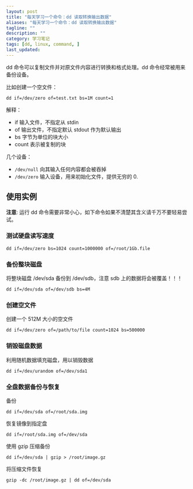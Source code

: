 ```yaml
---
layout: post
title: "每天学习一个命令：dd 读取转换输出数据"
aliases: "每天学习一个命令：dd 读取转换输出数据"
tagline: ""
description: ""
category: 学习笔记
tags: [dd, linux, command, ]
last_updated:
---
```


dd 命令可以复制文件并对原文件内容进行转换和格式处理。dd 命令经常被用来备份设备。

比如创建一个空文件：

	dd if=/dev/zero of=test.txt bs=1M count=1

解释：

- if 输入文件，不指定从 stdin
- of 输出文件，不指定默认 stdout 作为默认输出
- bs 字节为单位的块大小
- count 表示被复制的块

几个设备：

- `/dev/null` 向其输入任何内容都会被吞掉
- `/dev/zero` 输入设备，用来初始化文件，提供无穷的 0.

## 使用实例
**注意**: 运行 dd 命令需要非常小心，如下命令如果不清楚其含义请千万不要轻易尝试。

### 测试硬盘读写速度

	dd if=/dev/zero bs=1024 count=1000000 of=/root/1Gb.file

### 备份整块磁盘
将整块磁盘 /dev/sda 备份到 /dev/sdb，注意 sdb 上的数据将会被覆盖！！！

	dd if=/dev/sda of=/dev/sdb bs=4M

### 创建空文件
创建一个 512M 大小的空文件

	dd if=/dev/zero of=/path/to/file count=1024 bs=500000

### 销毁磁盘数据
利用随机数据填充磁盘，用以销毁数据

	dd if=/dev/urandom of=/dev/sda1

### 全盘数据备份与恢复
备份

	dd if=/dev/sda of=/root/sda.img

恢复镜像到指定盘

	dd if=/root/sda.img of=/dev/sda

使用 gzip 压缩备份

	dd if=/dev/sda | gzip > /root/image.gz

将压缩文件恢复

	gzip -dc /root/image.gz | dd of=/dev/sda
